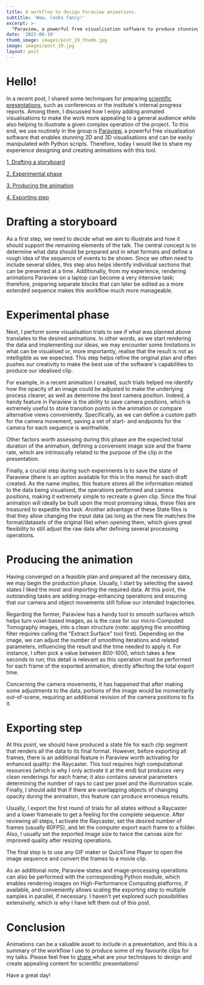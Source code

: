 ```yaml
---
title: A workflow to design Paraview animations.
subtitle: 'Wow, looks fancy!'
excerpt: >-
  "Paraview, a powerful free visualisation software to produce stunning 2D and 3D visualisations."
date: '2022-06-19'
thumb_image: images/post_19_thumb.jpg
image: images/post_19.jpg
layout: post
---
```


# Hello!

In a recent post, I shared some techniques for preparing [scientific presentations](https://franciscomcm.github.io/blog/preparing-presentations/), such as conferences or the institute's internal progress reports. Among them, I discussed how I enjoy adding animated visualisations to make the work more appealing to a general audience while also helping to illustrate a given complex operation of the project. To this end, we use routinely in the group is [Paraview](https://www.paraview.org), a powerful free visualisation software that enables stunning 2D and 3D visualisations and can be easily manipulated with Python scripts. Therefore, today I would like to share my experience designing and creating animations with this tool.

[1. Drafting a storyboard](#storyboard)

[2. Experimental phase](#experimenting_views)

[3. Producing the animation](#production)

[4. Exporting step](#export_setup)

# <a name="storyboard">Drafting a storyboard</a>

As a first step, we need to decide what we aim to illustrate and how it should support the remaining elements of the talk. The central concept is to determine what data should be prepared and in what formats and define a rough idea of the sequence of events to be shown. Since we often need to include several slides, this step also helps identify individual sections that can be presented at a time. Additionally, from my experience, rendering animations Paraview on a laptop can become a very intensive task; therefore, preparing separate blocks that can later be edited as a more extended sequence makes this workflow much more manageable.

# <a name="energy_manager">Experimental phase</a>

Next, I perform some visualisation trials to see if what was planned above translates to the desired animations. In other words, as we start rendering the data and implementing our ideas, we may encounter some limitations in what can be visualised or, more importantly, realise that the result is not as intelligible as we expected. This step helps refine the original plan and often pushes our creativity to make the best use of the software's capabilities to produce our idealised clip.

For example, in a recent animation I created, such trials helped me identify how the opacity of an image could be adjusted to make the underlying process clearer, as well as determine the best camera position. Indeed, a handy feature in Paraview is the ability to save camera positions, which is extremely useful to store transition points in the animation or compare alternative views conveniently. Specifically, as we can define a custom path for the camera movement, saving a set of start- and endpoints for the camera for each sequence is worthwhile.

Other factors worth assessing during this phase are the expected total duration of the animation, defining a convenient image size and the frame rate, which are intrinsically related to the purpose of the clip in the presentation.

Finally, a crucial step during such experiments is to save the state of Paraview (there is an option available for this in the menu) for each draft created. As the name implies, this feature stores all the information related to the data being visualised, the operations performed and camera positions, making it extremely simple to recreate a given clip. Since the final animation will ideally be built upon the most promising ideas, these files are treasured to expedite this task. Another advantage of these State files is that they allow changing the input data (as long as the new file matches the format/datasets of the original file) when opening them, which gives great flexibility to still adjust the raw data after defining several processing operations.

# <a name="production">Producing the animation</a>

Having converged on a feasible plan and prepared all the necessary data, we may begin the production phase. Usually, I start by selecting the saved states I liked the most and importing the required data. At this point, the outstanding tasks are adding image-enhancing operations and ensuring that our camera and object movements still follow our intended trajectories.

Regarding the former, Paraview has a handy tool to smooth surfaces which helps turn voxel-based images, as is the case for our micro-Computed Tomography images, into a clean structure (note: applying the smoothing filter requires calling the "Extract Surface" tool first). Depending on the image, we can adjust the number of smoothing iterations and related parameters, influencing the result and the time needed to apply it. For instance, I often pick a value between 800-1000, which takes a few seconds to run; this detail is relevant as this operation must be performed for each frame of the exported animation, directly affecting the total export time.

Concerning the camera movements, it has happened that after making some adjustments to the data, portions of the image would be momentarily out-of-scene, requiring an additional revision of the camera positions to fix it.

# <a name="export_setup">Exporting step</a>

At this point, we should have produced a state file for each clip segment that renders all the data to its final format. However, before exporting all frames, there is an additional feature in Paraview worth activating for enhanced quality: the Raycaster. This tool requires high computational resources (which is why I only activate it at the end) but produces very clean renderings for each frame; it also contains several parameters determining the number of rays to cast per pixel and the illumination scale. Finally, I should add that if there are overlapping objects of changing opacity during the animation, this feature can produce erroneous results.

Usually, I export the first round of trials for all states without a Raycaster and a lower framerate to get a feeling for the complete sequence. After reviewing all steps, I activate the Raycaster, set the desired number of frames (usually 60FPS), and let the computer export each frame to a folder. Also, I usually set the exported image size to twice the canvas size for improved quality after resizing operations.

The final step is to use any GIF maker or QuickTime Player to open the image sequence and convert the frames to a movie clip.

As an additional note, Paraview states and image-processing operations can also be performed with the corresponding Python module, which enables rendering images on High-Performance Computing platforms, if available, and conveniently allows scaling the exporting step to multiple samples in parallel, if necessary. I haven't yet explored such possibilities extensively, which is why I have left them out of this post.

# Conclusion

Animations can be a valuable asset to include in a presentation, and this is a summary of the workflow I use to produce some of my favourite clips for my talks. Please feel free to [share ](https://twitter.com/_franciscomcm) what are your techniques to design and create appealing content for scientific presentations!

Have a great day!
